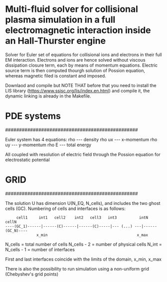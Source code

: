 # Multi-fluid solver for collisional plasma simulation in a full electromagnetic interaction inside an Hall-Thurster engine

Solver for Euler set of equations for collisional ions and electrons in their full EM interaction. Electrons and ions are hence solved without viscous dissipation closure term,
each by means of momentum equations. Electric source term is then computed thourgh solution of Possion equation, whereas magnetic filed is constant and imposed.

Downlaod and compile but  NOTE THAT before that you need to install the LIS library (https://www.ssisc.org/lis/index.en.html) and compile it, the dynamic linking is already in the Makefile.

# PDE systems
################################################

Euler system has 4 equations:
rho    --- density
rho ux --- x-momentum
rho uy --- y-momentum
rho E  --- total energy

All coupled with resolution of electric field through the Possion equation for electrostatic potential

# GRID
################################################

The solution U has dimension U(N_EQ, N_cells), and includes the two ghost cells (GC).
Numbering of cells and interfaces is as follows:

   
         cell1     int1   cell2    int2   cell3   int3          intN     cellN
    ----(GC_1)------|------(C)------|------(C)-----|--- (...) ---|------(GC_N)----
                  x_min                                        x_max
    
N_cells     = total number of cells
N_cells - 2 = number of physical cells
N_int = N_cells - 1 = number of interfaces

First and last interfaces coincide with the limits of the domain, x_min, x_max

There is also the possibility to run simulation using a non-uniform grid (Chebyshev's grid points)

